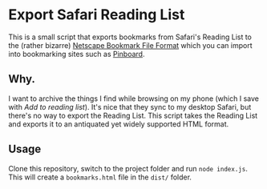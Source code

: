 # Export Safari Reading List

This is a small script that exports bookmarks from Safari's Reading List to the (rather bizarre) [Netscape Bookmark File Format](http://fileformats.archiveteam.org/wiki/Netscape_bookmarks) which you can import into bookmarking sites such as [Pinboard](https://pinboard.in). 

## Why.

I want to archive the things I find while browsing on my phone (which I save with _Add to reading list_). It's nice that they sync to my desktop Safari, but there's no way to export the Reading List. This script takes the Reading List and exports it to an antiquated yet widely supported HTML format. 

## Usage

Clone this repository, switch to the project folder and run `node index.js`. This will create a `bookmarks.html` file in the `dist/` folder. 

